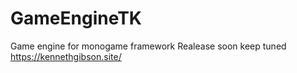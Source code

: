 # GameEngineTK
Game engine for monogame framework
Realease soon
keep tuned https://kennethgibson.site/
